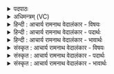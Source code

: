 <details><summary>पदपाठः</summary>

यः। स्नीहितीषु। पूर्व्यः। सञ्जग्मानासु। सम्। जग्मानासु। कृष्टिषु। अरक्षत्। दाशुषे। गयम्। १३८०।
</details>

<details><summary>अधिमन्त्रम् (VC)</summary>

- अग्निः
- गोतमो राहूगणः
- गायत्री
- षड्जः
</details>

<details><summary>हिन्दी : आचार्य रामनाथ वेदालंकार - विषयः</summary>

आगे पुनः उसी विषय का कथन है।
</details>

<details><summary>हिन्दी : आचार्य रामनाथ वेदालंकार - पदार्थः</summary>

पदार्थान्वयभाषाः -  (पूर्व्यः) पूर्वजों से साक्षात्कार किया गया (यः) जो अग्रनायक परमेश्वर (स्नीहितीषु) वध करनेवाली (कृष्टिषु) शत्रु-प्रजाओं के (संजग्मानासु) मुठभेड़ करने पर (दाशुषे) आत्मसमर्पण करनेवाले उपासक के लिए (गयम्) आश्रय को (अरक्षत्) सुरक्षित करता है,उस[(अग्नये) अग्रनायक परमेश्वर के लिए,हम (मन्त्रं वोचेम) वेदमन्त्रों का उच्चारण करें]४॥२॥
</details>

<details><summary>हिन्दी : आचार्य रामनाथ वेदालंकार - भावार्थः</summary>

भावार्थभाषाः -  परमेश्वरोपासक के मार्ग से सब विघ्न नष्ट हो जाते हैं,परमेश्वर उसे अपना सुरक्षित आश्रय और दिव्य सम्पदाएँ प्रदान करता है ॥२॥
</details>

<details><summary>संस्कृत : आचार्य रामनाथ वेदालंकार - विषयः</summary>

अथ पुनस्तमेव विषयमाह।
</details>

<details><summary>संस्कृत : आचार्य रामनाथ वेदालंकार - पदार्थः</summary>

पदार्थान्वयभाषाः -  (पूर्व्यः) पूर्व्यैः साक्षात्कृतः।[पूर्वैः कृतमिनयौ च। अ० ४।४।१३३ इति कृतेऽर्थे यः प्रत्ययः।] (यः) योऽग्निः अग्रनायकः परमेश्वरः (स्नीहितीषु) वधकर्त्रीषु।[स्नेहयतिर्वधकर्मा निघं० २।१९।] (कृष्टिषु) शात्रवीषु प्रजासु (संजग्मानासु) संगतासु सतीषु (दाशुषे) आत्मसमर्पणकर्त्रे उपासकाय (गयम्२) गृहम् आश्रयमिति यावत्।[गयमिति गृहनाम। निघं० २।१०।] (अरक्षत्) रक्षति,तस्मै अग्नये परमेश्वराय मन्त्रं वोचेम इति पूर्वेण सम्बन्धः ॥२॥३
</details>

<details><summary>संस्कृत : आचार्य रामनाथ वेदालंकार - भावार्थः</summary>

भावार्थभाषाः -  परमेश्वरोपासकस्य मार्गात् सर्वे विघ्ना नश्यन्ति,परमेश्वरस्तस्मै सुरक्षितं स्वाश्रयं दिव्यसम्पदश्च प्रयच्छति ॥२॥
</details>